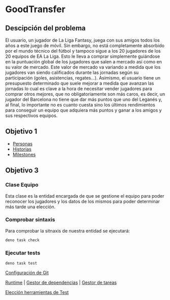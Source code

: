 # GoodTransfer

## Descipción del problema

El usuario, un jugador de La Liga Fantasy, juega con sus amigos todos los años a este juego de móvil. Sin embargo, no está completamente absorbido por el mundo técnico del fútbol y tampoco sigue a los 20 jugadores de los 20 equipos de EA La Liga. Esto le lleva a comprar simplemente guiándose en la puntuación global de los jugadores que salen a mercado así como en su valor de mercado. Este valor de mercado va variando a medida que los jugadores van siendo calificados durante las jornadas según su participación (goles, asistencias, regates...). Asimismo, el usuario tiene un presupuesto determinado que suele mejorar a medida que avanzan las jornadas lo cual es clave a la hora de necesitar vender jugadores para comprar otros mejores, que no obligatoriamente son más caros, es decir, un jugador del Barcelona no tiene que dar más puntos que uno del Leganés y, al final, lo importante no es cuanto cuesta sino los últimos rendimientos para conseguir un equipo que adquiera más puntos y ganar a los amigos y sus respectivos equipos.

## Objetivo 1

- [Personas](Docs/Personas.md)
- [Historias](Docs/Historias.md)
- [Milestones](Docs/Milestones.md)

## Objetivo 3

### Clase Equipo

Esta clase es la entidad encargada de que se gestione el equipo para poder reconocer 
los jugadores y los datos de los mismos para poder determinar más tarde una elección.

### Comprobar sintaxis

Para comprobar la sitnaxis de nuestra entidad se ejecutará:
``` 
deno task check
```

### Ejecutar tests

```
deno task test
```

[Configuración de Git](Docs/ControlGitHub.png)

[Runtime](Docs/runtime.md) |
[Gestor de dependencias](Docs/gestor_dependencias.md) | 
[Gestor de tareas](Docs/gestor_tareas.md)

[Elección herramientas de Test](Docs/eleccion_test.md)